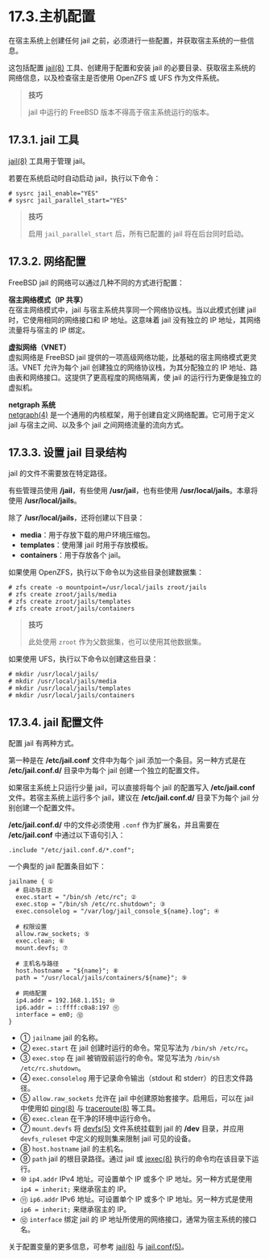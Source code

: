 # 17.3.主机配置

在宿主系统上创建任何 jail 之前，必须进行一些配置，并获取宿主系统的一些信息。

这包括配置 [jail(8)](https://man.freebsd.org/cgi/man.cgi?query=jail&sektion=8&format=html) 工具、创建用于配置和安装 jail 的必要目录、获取宿主系统的网络信息，以及检查宿主是否使用 OpenZFS 或 UFS 作为文件系统。

>**技巧**
>
>jail 中运行的 FreeBSD 版本不得高于宿主系统运行的版本。 

## 17.3.1. jail 工具

[jail(8)](https://man.freebsd.org/cgi/man.cgi?query=jail&sektion=8&format=html) 工具用于管理 jail。

若要在系统启动时自动启动 jail，执行以下命令：

```
# sysrc jail_enable="YES"
# sysrc jail_parallel_start="YES"
```

>**技巧**
>
>启用 `jail_parallel_start` 后，所有已配置的 jail 将在后台同时启动。 

## 17.3.2. 网络配置

FreeBSD jail 的网络可以通过几种不同的方式进行配置：

**宿主网络模式（IP 共享）**  
在宿主网络模式中，jail 与宿主系统共享同一个网络协议栈。当以此模式创建 jail 时，它使用相同的网络接口和 IP 地址。这意味着 jail 没有独立的 IP 地址，其网络流量将与宿主的 IP 绑定。

**虚拟网络（VNET）**  
虚拟网络是 FreeBSD jail 提供的一项高级网络功能，比基础的宿主网络模式更灵活。VNET 允许为每个 jail 创建独立的网络协议栈，为其分配独立的 IP 地址、路由表和网络接口。这提供了更高程度的网络隔离，使 jail 的运行行为更像是独立的虚拟机。

**netgraph 系统**  
[netgraph(4)](https://man.freebsd.org/cgi/man.cgi?query=netgraph&sektion=4&format=html) 是一个通用的内核框架，用于创建自定义网络配置。它可用于定义 jail 与宿主之间、以及多个 jail 之间网络流量的流向方式。



## 17.3.3. 设置 jail 目录结构

jail 的文件不需要放在特定路径。

有些管理员使用 **/jail**，有些使用 **/usr/jail**，也有些使用 **/usr/local/jails**。本章将使用 **/usr/local/jails**。

除了 **/usr/local/jails**，还将创建以下目录：

- **media**：用于存放下载的用户环境压缩包。
- **templates**：使用薄 jail 时用于存放模板。
- **containers**：用于存放各个 jail。

如果使用 OpenZFS，执行以下命令以为这些目录创建数据集：

```
# zfs create -o mountpoint=/usr/local/jails zroot/jails
# zfs create zroot/jails/media
# zfs create zroot/jails/templates
# zfs create zroot/jails/containers
```

>**技巧**
>
> 此处使用 `zroot` 作为父数据集，也可以使用其他数据集。 

如果使用 UFS，执行以下命令以创建这些目录：

```
# mkdir /usr/local/jails/
# mkdir /usr/local/jails/media
# mkdir /usr/local/jails/templates
# mkdir /usr/local/jails/containers
```
## 17.3.4. jail 配置文件

配置 jail 有两种方式。

第一种是在 **/etc/jail.conf** 文件中为每个 jail 添加一个条目。另一种方式是在 **/etc/jail.conf.d/** 目录中为每个 jail 创建一个独立的配置文件。

如果宿主系统上只运行少量 jail，可以直接将每个 jail 的配置写入 **/etc/jail.conf** 文件。若宿主系统上运行多个 jail，建议在 **/etc/jail.conf.d/** 目录下为每个 jail 分别创建一个配置文件。

**/etc/jail.conf.d/** 中的文件必须使用 `.conf` 作为扩展名，并且需要在 **/etc/jail.conf** 中通过以下语句引入：

```
.include "/etc/jail.conf.d/*.conf";
```

一个典型的 jail 配置条目如下：

```
jailname { ①
  # 启动与日志
  exec.start = "/bin/sh /etc/rc"; ②
  exec.stop = "/bin/sh /etc/rc.shutdown"; ③
  exec.consolelog = "/var/log/jail_console_${name}.log"; ④

  # 权限设置
  allow.raw_sockets; ⑤
  exec.clean; ⑥
  mount.devfs; ⑦

  # 主机名与路径
  host.hostname = "${name}"; ⑧
  path = "/usr/local/jails/containers/${name}"; ⑨

  # 网络配置
  ip4.addr = 192.168.1.151; ⑩
  ip6.addr = ::ffff:c0a8:197 ⑪
  interface = em0; ⑫
}
```


- ① `jailname`  jail 的名称。 
- ② `exec.start` 在 jail 创建时运行的命令。常见写法为 `/bin/sh /etc/rc`。 
- ③ `exec.stop`  在 jail 被销毁前运行的命令。常见写法为 `/bin/sh /etc/rc.shutdown`。 
- ④ `exec.consolelog` 用于记录命令输出（stdout 和 stderr）的日志文件路径。 
- ⑤ `allow.raw_sockets` 允许在 jail 中创建原始套接字。启用后，可以在 jail 中使用如 [ping(8)](https://man.freebsd.org/cgi/man.cgi?query=ping&sektion=8&format=html) 与 [traceroute(8)](https://man.freebsd.org/cgi/man.cgi?query=traceroute&sektion=8&format=html) 等工具。 
- ⑥ `exec.clean` 在干净的环境中运行命令。 
- ⑦ `mount.devfs` 将 [devfs(5)](https://man.freebsd.org/cgi/man.cgi?query=devfs&sektion=5&format=html) 文件系统挂载到 jail 的 **/dev** 目录，并应用 `devfs_ruleset` 中定义的规则集来限制 jail 可见的设备。 
- ⑧ `host.hostname` jail 的主机名。 
- ⑨ `path` jail 的根目录路径。通过 jail 或 [jexec(8)](https://man.freebsd.org/cgi/man.cgi?query=jexec&sektion=8&format=html) 执行的命令均在该目录下运行。 
- ⑩ `ip4.addr` IPv4 地址。可设置单个 IP 或多个 IP 地址。另一种方式是使用 `ip4 = inherit;` 来继承宿主的 IP。 
- ⑪ `ip6.addr` IPv6 地址。可设置单个 IP 或多个 IP 地址。另一种方式是使用 `ip6 = inherit;` 来继承宿主的 IP。 
- ⑫ `interface` 绑定 jail 的 IP 地址所使用的网络接口，通常为宿主系统的接口名。 

关于配置变量的更多信息，可参考 [jail(8)](https://man.freebsd.org/cgi/man.cgi?query=jail&sektion=8&format=html) 与 [jail.conf(5)](https://man.freebsd.org/cgi/man.cgi?query=jail.conf&sektion=5&format=html)。
